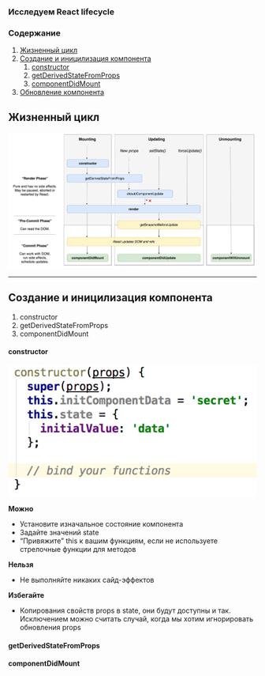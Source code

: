 ### Исследуем React lifecycle
### Содержание
1. [Жизненный цикл](#Жизненный-цикл)
1. [Создание и иницилизация компонента](#Создание-и-иницилизация-компонента)
    1. [constructor](#constructor)
    1. [getDerivedStateFromProps](#getDerivedStateFromProps)
    1. [componentDidMount](#componentDidMount)
1. [Обновление компонента](#Обновление-компонента)

## Жизненный цикл
![lifecycle](lifecycle.jpeg)
___
## Создание и иницилизация компонента
1. constructor
1. getDerivedStateFromProps
1. componentDidMount

#### constructor
![constructor](imgs/constructor.png)

**Можно**
* Установите изначальное состояние компонента
* Задайте значений state
* “Привяжите” this к вашим функциям, если не используете стрелочные функции для методов

**Нельзя**
* Не выполняйте никаких сайд-эффектов

**Избегайте**
* Копирования свойств props в state, они будут доступны и так. Исключением можно считать случай, когда мы хотим игнорировать обновления props

#### getDerivedStateFromProps
#### componentDidMount

